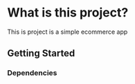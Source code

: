 # What is this project?
This is project is a simple ecommerce app

## Getting Started

### Dependencies